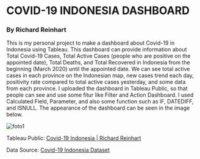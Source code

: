 # COVID-19 INDONESIA DASHBOARD
### By Richard Reinhart

This is my personal project to make a dashboard about Covid-19 in Indonesia using Tableau.
This dashboard can provide information about Total Covid-19 Cases, Total Active Cases (people who are positive on the appointed date), Total Deaths, and Total Recovered in Indonesia from the beginning (March 2020) until the appointed date.
We can see total active cases in each province on the Indonesian map, new cases trend each day, positivity rate compared to total active cases yesterday, and some data from each province. 
I uploaded the dashboard in Tableau Public, so that people can see and use some fitur like Filter and Action Dashboard. I used Calculated Field, Parameter, and also some function such as IF, DATEDIFF, and ISNULL.
The appearance of the dashboard can be seen in the image below.

![foto1](https://drive.google.com/file/d/1VcpnU9nvmw1b9wYCHuE529hd8AHs0ggm/view?usp=sharing)

Tableau Public: [Covid-19 Indonesia | Richard Reinhart](https://public.tableau.com/app/profile/richard.reinhart/viz/Covid-19Indonesia_16624361636780/Dashboard1)

Data Source: [Covid-19 Indonesia Dataset](https://www.kaggle.com/datasets/hendratno/covid19-indonesia)
